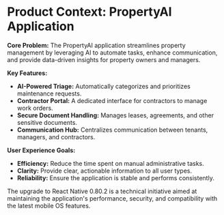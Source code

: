 # Product Context: PropertyAI Application

**Core Problem:** The PropertyAI application streamlines property management by leveraging AI to automate tasks, enhance communication, and provide data-driven insights for property owners and managers.

**Key Features:**
*   **AI-Powered Triage:** Automatically categorizes and prioritizes maintenance requests.
*   **Contractor Portal:** A dedicated interface for contractors to manage work orders.
*   **Secure Document Handling:** Manages leases, agreements, and other sensitive documents.
*   **Communication Hub:** Centralizes communication between tenants, managers, and contractors.

**User Experience Goals:**
*   **Efficiency:** Reduce the time spent on manual administrative tasks.
*   **Clarity:** Provide clear, actionable information to all user types.
*   **Reliability:** Ensure the application is stable and performs consistently.

The upgrade to React Native 0.80.2 is a technical initiative aimed at maintaining the application's performance, security, and compatibility with the latest mobile OS features.
